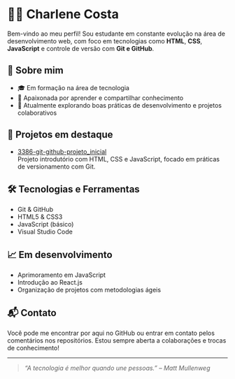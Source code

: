 # 👩‍💻 Charlene Costa

Bem-vindo ao meu perfil! Sou estudante em constante evolução na área de desenvolvimento web, com foco em tecnologias como **HTML**, **CSS**, **JavaScript** e controle de versão com **Git e GitHub**.

## 💼 Sobre mim

- 🎓 Em formação na área de tecnologia
- 🧠 Apaixonada por aprender e compartilhar conhecimento
- 🌱 Atualmente explorando boas práticas de desenvolvimento e projetos colaborativos

## 🚀 Projetos em destaque

- [3386-git-github-projeto_inicial](https://github.com/CharleneCosta85/3386-git-github-projeto_inicial)  
  Projeto introdutório com HTML, CSS e JavaScript, focado em práticas de versionamento com Git.

## 🛠️ Tecnologias e Ferramentas

- Git & GitHub
- HTML5 & CSS3
- JavaScript (básico)
- Visual Studio Code

## 📈 Em desenvolvimento

- Aprimoramento em JavaScript
- Introdução ao React.js
- Organização de projetos com metodologias ágeis

## 📬 Contato

Você pode me encontrar por aqui no GitHub ou entrar em contato pelos comentários nos repositórios. Estou sempre aberta a colaborações e trocas de conhecimento!

---

> _“A tecnologia é melhor quando une pessoas.” – Matt Mullenweg_

